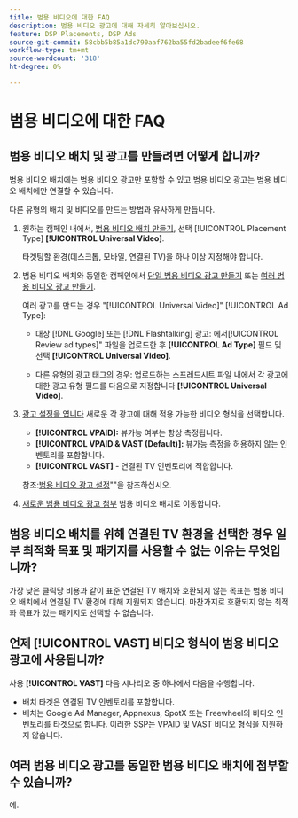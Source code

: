 ```yaml
---
title: 범용 비디오에 대한 FAQ
description: 범용 비디오 광고에 대해 자세히 알아보십시오.
feature: DSP Placements, DSP Ads
source-git-commit: 58cbb5b85a1dc790aaf762ba55fd2badeef6fe68
workflow-type: tm+mt
source-wordcount: '318'
ht-degree: 0%

---
```


# 범용 비디오에 대한 FAQ

## 범용 비디오 배치 및 광고를 만들려면 어떻게 합니까?

범용 비디오 배치에는 범용 비디오 광고만 포함할 수 있고 범용 비디오 광고는 범용 비디오 배치에만 연결할 수 있습니다.

다른 유형의 배치 및 비디오를 만드는 방법과 유사하게 만듭니다.

1. 원하는 캠페인 내에서, [범용 비디오 배치 만들기](/help/dsp/campaign-management/placements/placement-create.md), 선택 [!UICONTROL Placement Type] **[!UICONTROL Universal Video]**.

   타겟팅할 환경(데스크톱, 모바일, 연결된 TV)을 하나 이상 지정해야 합니다.

1. 범용 비디오 배치와 동일한 캠페인에서 [단일 범용 비디오 광고 만들기](/help/dsp/campaign-management/ads/ad-create.md) 또는 [여러 범용 비디오 광고 만들기](/help/dsp/campaign-management/ads/ad-create-multiple.md).

   여러 광고를 만드는 경우 &quot;[!UICONTROL Universal Video]&quot; [!UICONTROL Ad Type]:

   * 대상 [!DNL Google] 또는 [!DNL Flashtalking] 광고: 에서[!UICONTROL Review ad types]&quot; 파일을 업로드한 후 **[!UICONTROL Ad Type]** 필드 및 선택 **[!UICONTROL Universal Video]**.

   * 다른 유형의 광고 태그의 경우: 업로드하는 스프레드시트 파일 내에서 각 광고에 대한 광고 유형 필드를 다음으로 지정합니다 **[!UICONTROL Universal Video]**.

1. [광고 설정을 엽니다](/help/dsp/campaign-management/ads/ad-edit.md) 새로운 각 광고에 대해 적용 가능한 비디오 형식을 선택합니다.

   * **[!UICONTROL VPAID]:** 뷰가능 여부는 항상 측정됩니다.
   * **[!UICONTROL VPAID & VAST (Default)]:** 뷰가능 측정을 허용하지 않는 인벤토리를 포함합니다.
   * **[!UICONTROL VAST]** - 연결된 TV 인벤토리에 적합합니다.

   참조:[범용 비디오 광고 설정](/help/dsp/campaign-management/ads/ad-settings-universal-video.md)&quot;&quot;을 참조하십시오.

1. [새로운 범용 비디오 광고 첨부](/help/dsp/campaign-management/ads/ad-attach-to-placement.md) 범용 비디오 배치로 이동합니다.

## 범용 비디오 배치를 위해 연결된 TV 환경을 선택한 경우 일부 최적화 목표 및 패키지를 사용할 수 없는 이유는 무엇입니까?

가장 낮은 클릭당 비용과 같이 표준 연결된 TV 배치와 호환되지 않는 목표는 범용 비디오 배치에서 연결된 TV 환경에 대해 지원되지 않습니다. 마찬가지로 호환되지 않는 최적화 목표가 있는 패키지도 선택할 수 없습니다.

## 언제 **[!UICONTROL VAST]** 비디오 형식이 범용 비디오 광고에 사용됩니까?

사용 **[!UICONTROL VAST]** 다음 시나리오 중 하나에서 다음을 수행합니다.

* 배치 타겟은 연결된 TV 인벤토리를 포함합니다.
* 배치는 Google Ad Manager, Appnexus, SpotX 또는 Freewheel의 비디오 인벤토리를 타겟으로 합니다. 이러한 SSP는 VPAID 및 VAST 비디오 형식을 지원하지 않습니다.

## 여러 범용 비디오 광고를 동일한 범용 비디오 배치에 첨부할 수 있습니까?

예.
